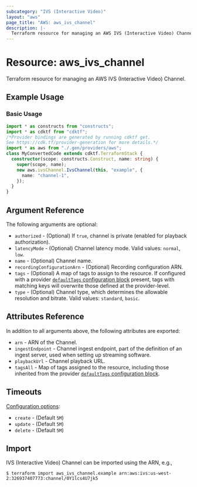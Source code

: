 ```yaml
---
subcategory: "IVS (Interactive Video)"
layout: "aws"
page_title: "AWS: aws_ivs_channel"
description: |-
  Terraform resource for managing an AWS IVS (Interactive Video) Channel.
---
```


# Resource: aws_ivs_channel

Terraform resource for managing an AWS IVS (Interactive Video) Channel.

## Example Usage

### Basic Usage

```typescript
import * as constructs from "constructs";
import * as cdktf from "cdktf";
/*Provider bindings are generated by running cdktf get.
See https://cdk.tf/provider-generation for more details.*/
import * as aws from "./.gen/providers/aws";
class MyConvertedCode extends cdktf.TerraformStack {
  constructor(scope: constructs.Construct, name: string) {
    super(scope, name);
    new aws.ivsChannel.IvsChannel(this, "example", {
      name: "channel-1",
    });
  }
}

```

## Argument Reference

The following arguments are optional:

* `authorized` - (Optional) If `true`, channel is private (enabled for playback authorization).
* `latencyMode` - (Optional) Channel latency mode. Valid values: `normal`, `low`.
* `name` - (Optional) Channel name.
* `recordingConfigurationArn` - (Optional) Recording configuration ARN.
* `tags` - (Optional) A map of tags to assign to the resource. If configured with a provider [`defaultTags` configuration block](https://registry.terraform.io/providers/hashicorp/aws/latest/docs#default_tags-configuration-block) present, tags with matching keys will overwrite those defined at the provider-level.
* `type` - (Optional) Channel type, which determines the allowable resolution and bitrate. Valid values: `standard`, `basic`.

## Attributes Reference

In addition to all arguments above, the following attributes are exported:

* `arn` - ARN of the Channel.
* `ingestEndpoint` - Channel ingest endpoint, part of the definition of an ingest server, used when setting up streaming software.
* `playbackUrl` - Channel playback URL.
* `tagsAll` - Map of tags assigned to the resource, including those inherited from the provider [`defaultTags` configuration block](https://registry.terraform.io/providers/hashicorp/aws/latest/docs#default_tags-configuration-block).

## Timeouts

[Configuration options](https://www.terraform.io/docs/configuration/blocks/resources/syntax.html#operation-timeouts):

* `create` - (Default `5M`)
* `update` - (Default `5M`)
* `delete` - (Default `5M`)

## Import

IVS (Interactive Video) Channel can be imported using the ARN, e.g.,

```
$ terraform import aws_ivs_channel.example arn:aws:ivs:us-west-2:326937407773:channel/0Y1lcs4U7jk5
```

<!-- cache-key: cdktf-0.17.0-pre.15 input-3cc443b9f4422d2e915e12c0b8900167ee3eb1fb59def024db8eae52eb8c7765 -->